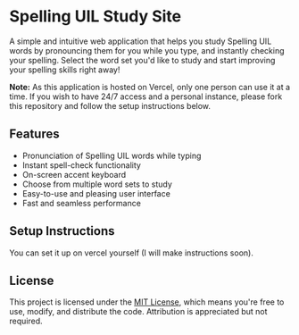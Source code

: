 # Spelling UIL Study Site

A simple and intuitive web application that helps you study Spelling UIL words by pronouncing them for you while you type, and instantly checking your spelling. Select the word set you'd like to study and start improving your spelling skills right away!

**Note:** As this application is hosted on Vercel, only one person can use it at a time. If you wish to have 24/7 access and a personal instance, please fork this repository and follow the setup instructions below.

## Features

- Pronunciation of Spelling UIL words while typing
- Instant spell-check functionality
- On-screen accent keyboard
- Choose from multiple word sets to study
- Easy-to-use and pleasing user interface
- Fast and seamless performance

## Setup Instructions
 
You can set it up on vercel yourself (I will make instructions soon).

## License

This project is licensed under the [MIT License](https://opensource.org/licenses/MIT), which means you're free to use, modify, and distribute the code. Attribution is appreciated but not required.
